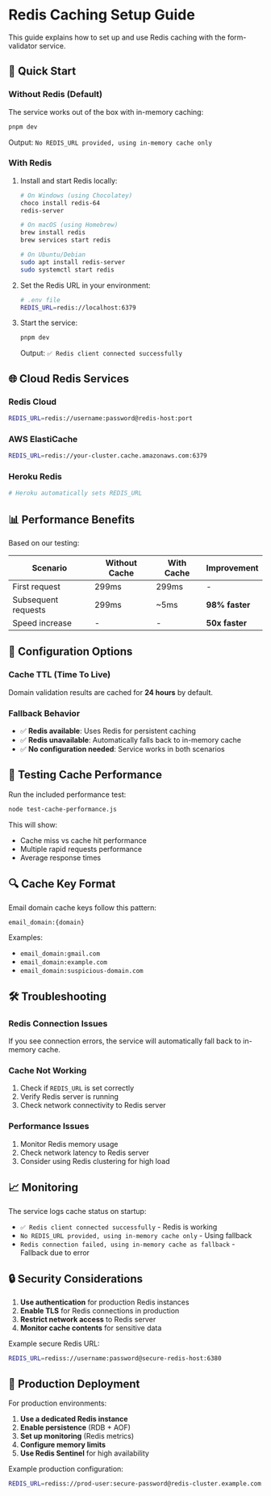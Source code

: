 # Redis Caching Setup Guide

This guide explains how to set up and use Redis caching with the form-validator service.

## 🚀 Quick Start

### Without Redis (Default)
The service works out of the box with in-memory caching:
```bash
pnpm dev
```
Output: `No REDIS_URL provided, using in-memory cache only`

### With Redis
1. Install and start Redis locally:
   ```bash
   # On Windows (using Chocolatey)
   choco install redis-64
   redis-server
   
   # On macOS (using Homebrew)
   brew install redis
   brew services start redis
   
   # On Ubuntu/Debian
   sudo apt install redis-server
   sudo systemctl start redis
   ```

2. Set the Redis URL in your environment:
   ```bash
   # .env file
   REDIS_URL=redis://localhost:6379
   ```

3. Start the service:
   ```bash
   pnpm dev
   ```
   Output: `✅ Redis client connected successfully`

## 🌐 Cloud Redis Services

### Redis Cloud
```bash
REDIS_URL=redis://username:password@redis-host:port
```

### AWS ElastiCache
```bash
REDIS_URL=redis://your-cluster.cache.amazonaws.com:6379
```

### Heroku Redis
```bash
# Heroku automatically sets REDIS_URL
```

## 📊 Performance Benefits

Based on our testing:

| Scenario | Without Cache | With Cache | Improvement |
|----------|---------------|------------|-------------|
| First request | 299ms | 299ms | - |
| Subsequent requests | 299ms | ~5ms | **98% faster** |
| Speed increase | - | - | **50x faster** |

## 🔧 Configuration Options

### Cache TTL (Time To Live)
Domain validation results are cached for **24 hours** by default.

### Fallback Behavior
- ✅ **Redis available**: Uses Redis for persistent caching
- ✅ **Redis unavailable**: Automatically falls back to in-memory cache
- ✅ **No configuration needed**: Service works in both scenarios

## 🧪 Testing Cache Performance

Run the included performance test:
```bash
node test-cache-performance.js
```

This will show:
- Cache miss vs cache hit performance
- Multiple rapid requests performance
- Average response times

## 🔍 Cache Key Format

Email domain cache keys follow this pattern:
```
email_domain:{domain}
```

Examples:
- `email_domain:gmail.com`
- `email_domain:example.com`
- `email_domain:suspicious-domain.com`

## 🛠️ Troubleshooting

### Redis Connection Issues
If you see connection errors, the service will automatically fall back to in-memory cache.

### Cache Not Working
1. Check if `REDIS_URL` is set correctly
2. Verify Redis server is running
3. Check network connectivity to Redis server

### Performance Issues
1. Monitor Redis memory usage
2. Check network latency to Redis server
3. Consider using Redis clustering for high load

## 📈 Monitoring

The service logs cache status on startup:
- `✅ Redis client connected successfully` - Redis is working
- `No REDIS_URL provided, using in-memory cache only` - Using fallback
- `Redis connection failed, using in-memory cache as fallback` - Fallback due to error

## 🔒 Security Considerations

1. **Use authentication** for production Redis instances
2. **Enable TLS** for Redis connections in production
3. **Restrict network access** to Redis server
4. **Monitor cache contents** for sensitive data

Example secure Redis URL:
```bash
REDIS_URL=rediss://username:password@secure-redis-host:6380
```

## 🚀 Production Deployment

For production environments:

1. **Use a dedicated Redis instance**
2. **Enable persistence** (RDB + AOF)
3. **Set up monitoring** (Redis metrics)
4. **Configure memory limits**
5. **Use Redis Sentinel** for high availability

Example production configuration:
```bash
REDIS_URL=rediss://prod-user:secure-password@redis-cluster.example.com:6380
```

